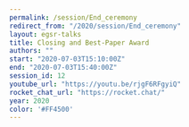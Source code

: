 ```yaml
---
permalink: /session/End_ceremony
redirect_from: "/2020/session/End_ceremony"
layout: egsr-talks
title: Closing and Best-Paper Award
authors: ""
start: "2020-07-03T15:10:00Z"
end: "2020-07-03T15:40:00Z"
session_id: 12
youtube_url: "https://youtu.be/rjgF6RFgyiQ"
rocket_chat_url: "https://rocket.chat/"
year: 2020
color: '#FF4500'
---
```

